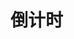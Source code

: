 # 倒计时

<template>
  <demo :codeStr="str">
  {{day}}天{{hours}}时{{minutes}}分{{seconds}}秒
  </demo>
</template>

<script>
  export default {
    data() {
      return {
        day:null,
        leave1:null,
        hours:null,
        leave2:null,
        minutes:null,
        leave3:null,
        seconds:null,
        nowTime:null, // 当前时间
        endtime:null,// 结束时间
        str: `
          <template>
            <cy-upload :imageUrl="link" @backData="back"></cy-upload>
          </template>

          <script>
            export default {
              data() {
                return {
                  link: ''
                }
              },
              methods: {
                back(value) {
                  this.link = value
                }
              }
            }
          <\/script>
        `
      }
    },
    created(){
      var thas=this
      thas.endtime=new Date().getTime()+86400000
      setInterval(function(){
				thas.nowTime=new Date().getTime()
        thas.seckillTime()
			},1000)
    },
    methods: {
      seckillTime () {
        var timeStamp = this.endtime - this.nowTime
        console.log(timeStamp)
        this.day = Math.floor(timeStamp / (24 * 3600 * 1000))
        this.leave1 = timeStamp % (24 * 3600 * 1000)
        this.hours = Math.floor(this.leave1 / (3600 * 1000))
        this.leave2 = this.leave1 % (3600 * 1000)
        this.minutes = Math.floor(this.leave2 / (60 * 1000))
        this.leave3 = this.leave2 % (60 * 1000)
        this.seconds = Math.floor(this.leave3 / 1000)
        if(this.hours<10){
          this.hours='0'+this.hours
        }
        if(this.minutes<10){
          this.minutes='0'+this.minutes
        }
        if(this.seconds<10){
          this.seconds='0'+this.seconds
        }
        if (this.day) {
          return this.day + '天' + this.hours + '小时' + this.minutes + '分'+ this.seconds + '秒'
        }
        if (this.hours) return this.hours + '小时' + this.minutes + '分' + this.seconds + '秒'
        if (this.minutes) return this.minutes + '分' + this.seconds + '秒'
        if (this.seconds) return this.seconds + '秒'
        return '时间到！'
      }
    }
  }
</script>